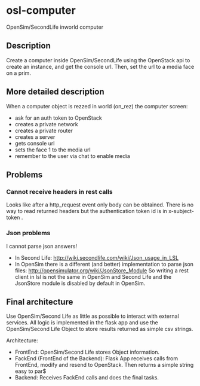 # osl-computer
OpenSim/SecondLife inworld computer

## Description
Create a computer inside OpenSim/SecondLife using the OpenStack api to create an instance, and get the console url.
Then, set the url to a media face on a prim.

## More detailed description
When a computer object is rezzed in world (on_rez) the computer screen:
- ask for an auth token to OpenStack
- creates a private network
- creates a private router
- creates a server
- gets console url
- sets the face 1 to the media url
- remember to the user via chat to enable media

## Problems
### Cannot receive headers in rest calls
Looks like after a http_request event only body can be obtained.
There is no way to read returned headers but the authentication token id is in x-subject-token .

### Json problems
I cannot parse json answers!
* In Second Life: http://wiki.secondlife.com/wiki/Json_usage_in_LSL
* In OpenSim there is a different (and better) implementation to parse json files: http://opensimulator.org/wiki/JsonStore_Module
So writing a rest client in lsl is not the same in OpenSim and Second Life and the JsonStore module is disabled by default in OpenSim.


## Final architecture
Use OpenSim/Second Life as little as possible to interact with external services.
All logic is implemented in the flask app and use the OpenSim/Second Life Object to store results returned as simple csv strings.

Architecture:
* FrontEnd: OpenSim/Second Life stores Object information.
* FackEnd (FrontEnd of the Backend): Flask App receives calls from FrontEnd, modify and resend to OpenStack. Then returns a simple string easy to par$
* Backend: Receives FackEnd calls and does the final tasks.
